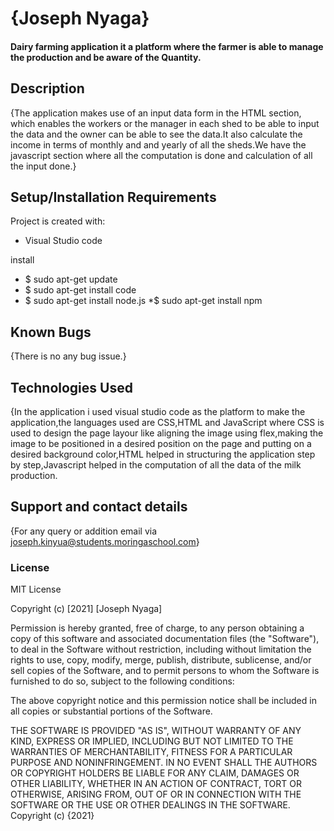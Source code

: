 # {Joseph Nyaga}
#### Dairy farming application it a platform where the farmer is able to manage the production and be aware of the Quantity.

## Description
{The application makes use of an input data form in the HTML section, which enables the workers  or the manager in each shed to be able to input the data and the owner can be able to see the data.It also calculate the income in terms of monthly and and yearly of all the sheds.We have the javascript section where all the computation is done and calculation of all the input done.}
## Setup/Installation Requirements
Project is created with:
* Visual Studio code

 install 
* $ sudo apt-get update
* $ sudo apt-get install code
* $ sudo apt-get install node.js
*$ sudo apt-get install npm
## Known Bugs
{There is no any bug issue.}
## Technologies Used
{In the application i used visual studio code as the platform to make the application,the languages used are CSS,HTML and JavaScript where CSS is used  to design the page layour like aligning the image using flex,making the image to be positioned in a desired position on the page and putting on a desired background color,HTML helped in structuring the application step by step,Javascript helped in the computation of all the data of the milk production.
## Support and contact details
{For any query or addition  email via joseph.kinyua@students.moringaschool.com}
### License
MIT License

Copyright (c) [2021] [Joseph Nyaga]

Permission is hereby granted, free of charge, to any person obtaining a copy
of this software and associated documentation files (the "Software"), to deal
in the Software without restriction, including without limitation the rights
to use, copy, modify, merge, publish, distribute, sublicense, and/or sell
copies of the Software, and to permit persons to whom the Software is
furnished to do so, subject to the following conditions:

The above copyright notice and this permission notice shall be included in all
copies or substantial portions of the Software.

THE SOFTWARE IS PROVIDED "AS IS", WITHOUT WARRANTY OF ANY KIND, EXPRESS OR
IMPLIED, INCLUDING BUT NOT LIMITED TO THE WARRANTIES OF MERCHANTABILITY,
FITNESS FOR A PARTICULAR PURPOSE AND NONINFRINGEMENT. IN NO EVENT SHALL THE
AUTHORS OR COPYRIGHT HOLDERS BE LIABLE FOR ANY CLAIM, DAMAGES OR OTHER
LIABILITY, WHETHER IN AN ACTION OF CONTRACT, TORT OR OTHERWISE, ARISING FROM,
OUT OF OR IN CONNECTION WITH THE SOFTWARE OR THE USE OR OTHER DEALINGS IN THE
SOFTWARE.
Copyright (c) {2021} 